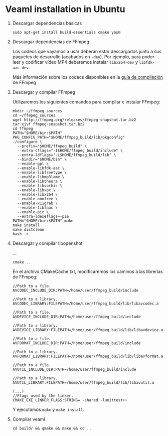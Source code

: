 # Veaml installation in Ubuntu

1. Descargar dependencias básicas
    
    `sudo apt-get install build-essentials cmake yasm`

1. Descargar dependencias de FFmpeg
    
    Los codecs que vayamos a usar deberán estar descargados junto
    a sus paquetes de desarrollo (acabados en `-dev`). Por ejemplo,
    para poder leer y codificar vídeo MP4 deberemos instalar
    `libx264-dev` y `libfdk-aac-dev`.

    Más información sobre los codecs disponibles en la 
    [guía de compilación](https://trac.ffmpeg.org/wiki/CompilationGuide/Ubuntu)
    de FFmpeg

1. Descargar y compilar FFmpeg
    
    Utilizaremos los siguientes comandos para compilar e instalar FFmpeg:

    ~~~
    mkdir ~/ffmpeg_sources
    cd ~/ffmpeg_sources
    wget http://ffmpeg.org/releases/ffmpeg-snapshot.tar.bz2
    tar xjvf ffmpeg-snapshot.tar.bz2
    cd ffmpeg
    PATH="$HOME/bin:$PATH" PKG_CONFIG_PATH="$HOME/ffmpeg_build/lib/pkgconfig"
    ./configure \
      --prefix="$HOME/ffmpeg_build" \
      --extra-cflags="-I$HOME/ffmpeg_build/include" \
      --extra-ldflags="-L$HOME/ffmpeg_build/lib" \
      --bindir="$HOME/bin" \
      --enable-gpl \
      --enable-libfdk-aac \
      --enable-libfreetype \
      --enable-libmp3lame \
      --enable-libtheora \
      --enable-libvorbis \
      --enable-libvpx \
      --enable-libx264 \
      --enable-nonfree \
      --enable-x11grab \
      --enable-libfaac \
      --enable-pic \
      --extra-ldexeflags=-pie
    PATH="$HOME/bin:$PATH" make
    make install
    make distclean
    hash -r
    ~~~

1. Descargar y compilar libopenshot

    ...

    `cmake ..`

    En el archivo CMakeCache.txt, modificaremos los caminos a
    las librerías de FFmpeg:

    ~~~
    //Path to a file.
    AVCODEC_INCLUDE_DIR:PATH=/home/user/ffmpeg_build/include
    
    //Path to a library.
    AVCODEC_LIBRARY:FILEPATH=/home/user/ffmpeg_build/lib/libavcodec.a
    
    //Path to a file.
    AVDEVICE_INCLUDE_DIR:PATH=/home/user/ffmpeg_build/include
    
    //Path to a library.
    AVDEVICE_LIBRARY:FILEPATH=/home/user/ffmpeg_build/lib/libavdevice.a
    
    //Path to a file.
    AVFORMAT_INCLUDE_DIR:PATH=/home/user/ffmpeg_build/include
    
    //Path to a library.
    AVFORMAT_LIBRARY:FILEPATH=/home/user/ffmpeg_build/lib/libavformat.a
    
    //Path to a file.
    AVUTIL_INCLUDE_DIR:PATH=/home/user/ffmpeg_build/include
    
    //Path to a library.
    AVUTIL_LIBRARY:FILEPATH=/home/user/ffmpeg_build/lib/libavutil.a
    
    (...)
    //Flags used by the linker.
    CMAKE_EXE_LINKER_FLAGS:STRING= -shared -lunittest++
    ~~~

    Y ejecutamos `make` y `make install`.

1. Compilar veaml
    
    `cd build/ && qmake && make && cd ..`
